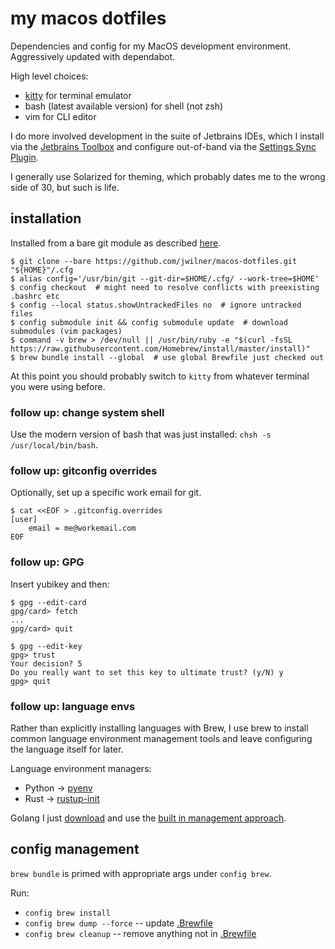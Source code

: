 # my macos dotfiles

Dependencies and config for my MacOS development environment. Aggressively updated with dependabot.

High level choices:

- [kitty](https://sw.kovidgoyal.net/kitty/) for terminal emulator
- bash (latest available version) for shell (not zsh)
- vim for CLI editor

I do more involved development in the suite of Jetbrains IDEs, which I install via the [Jetbrains
Toolbox](https://www.jetbrains.com/toolbox-app/) and configure out-of-band via the [Settings Sync
Plugin](https://www.jetbrains.com/help/idea/sharing-your-ide-settings.html#IDE_settings_sync).

I generally use Solarized for theming, which probably dates me to the wrong side of 30, but such is life.

## installation

Installed from a bare git module as described [here](https://www.atlassian.com/git/tutorials/dotfiles).

```shell
$ git clone --bare https://github.com/jwilner/macos-dotfiles.git "${HOME}"/.cfg
$ alias config='/usr/bin/git --git-dir=$HOME/.cfg/ --work-tree=$HOME'
$ config checkout  # might need to resolve conflicts with preexisting .bashrc etc
$ config --local status.showUntrackedFiles no  # ignore untracked files
$ config submodule init && config submodule update  # download submodules (vim packages)
$ command -v brew > /dev/null || /usr/bin/ruby -e "$(curl -fsSL https://raw.githubusercontent.com/Homebrew/install/master/install)"
$ brew bundle install --global  # use global Brewfile just checked out
```

At this point you should probably switch to `kitty` from whatever terminal you were using before.

### follow up: change system shell

Use the modern version of bash that was just installed: `chsh -s /usr/local/bin/bash`.

### follow up: gitconfig overrides

Optionally, set up a specific work email for git.

```shell
$ cat <<EOF > .gitconfig.overrides
[user]
    email = me@workemail.com
EOF
```

### follow up: GPG

Insert yubikey and then:

```shell
$ gpg --edit-card
gpg/card> fetch
...
gpg/card> quit

$ gpg --edit-key
gpg> trust
Your decision? 5
Do you really want to set this key to ultimate trust? (y/N) y
gpg> quit
```

### follow up: language envs

Rather than explicitly installing languages with Brew, I use brew to install common language environment management tools and leave configuring the language itself for later.

Language environment managers:
- Python -> [pyenv](https://github.com/pyenv/pyenv)
- Rust -> [rustup-init](https://github.com/rust-lang/rustup/blob/master/rustup-init.sh)

Golang I just [download](https://go.dev/dl/) and use the [built in management approach](https://go.dev/doc/manage-install).

## config management

`brew bundle` is primed with appropriate args under `config brew`.

Run:
- `config brew install`
- `config brew dump --force` -- update [.Brewfile](.Brewfile)
- `config brew cleanup` -- remove anything not in [.Brewfile](.Brewfile)
